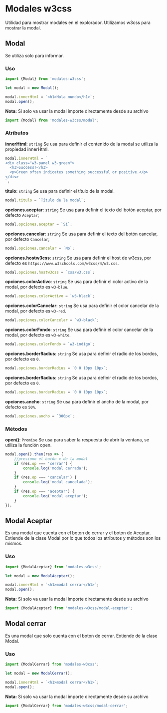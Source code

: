 # Modales w3css

Utilidad para mostrar modales en el explorador.
Utilizamos w3css para mostrar la modal.

## Modal

Se utiliza solo para informar.

### Uso

```js
import {Modal} from 'modales-w3css';

let modal = new Modal();

modal.innerHtml = `<h1>Hola mundo</h1>`;
modal.open();
```

**Nota:** Si solo va usar la modal importe directamente desde su archivo
```ts
import {Modal} from 'modales-w3css/modal';
```

### Atributos

**innerHtml**: `string` 
Se usa para definir el contenido de la modal se utiliza la propiedad innerHtml.

```js
modal.innerHtml = `
<div class="w3-panel w3-green">
  <h3>Success!</h3>
  <p>Green often indicates something successful or positive.</p>
</div> 
`;
```
**titulo**: `string`
Se usa para definir el título de la modal.
```js
modal.titulo = `Título de la modal`;
```
**opciones.aceptar**: `string`
Se usa para definir el texto del botón aceptar, por defecto `Aceptar`;
```js
modal.opciones.aceptar = `Sí`;
```
**opciones.cancelar**: `string`
Se usa para definir el texto del botón cancelar, por defecto `Cancelar`;
```js
modal.opciones.cancelar = `No`;
```
**opciones.hostw3css**: `string`
Se usa para definir el host de w3css, por defecto es `https://www.w3schools.com/w3css/4/w3.css`.
```js
modal.opciones.hostw3css = `css/w3.css`;
```
**opciones.colorActivo**: `string`
Se usa para definir el color activo de la modal, por defecto es `w3-blue`.
```js
modal.opciones.colorActivo = `w3-black`;
```
**opciones.colorCancelar**: `string`
Se usa para definir el color cancelar de la modal, por defecto es `w3-red`.
```js
modal.opciones.colorCancelar = `w3-black`;
```
**opciones.colorFondo**: `string`
Se usa para definir el color cancelar de la modal, por defecto es `w3-white`.
```js
modal.opciones.colorFondo = `w3-indigo`;
```
**opciones.borderRadius**: `string`
Se usa para definir el radio de los bordos, por defecto es `0`.
```js
modal.opciones.borderRadius = `0 0 10px 10px`;
```
**opciones.borderRadius**: `string`
Se usa para definir el radio de los bordos, por defecto es `0`.
```js
modal.opciones.borderRadius = `0 0 10px 10px`;
```
**opciones.ancho**: `string`
Se usa para definir el ancho de la modal, por defecto es  `50%`.
```js
modal.opciones.ancho = `300px`;
```
### Métodos
**open()**: `Promise`
Se usa para saber la respuesta de abrir la ventana, se utiliza la función open.

```js
modal.open().then(res => {
    //presiono el botón x de la modal
    if (res.op === 'cerrar') {
        console.log('modal cerrada');
    }
    if (res.op === 'cancelar') {
        console.log('modal cancelada');
    }
    if (res.op === 'aceptar') {
        console.log('modal aceptar');
    }
});
```

## Modal Aceptar

Es una modal que cuenta con el boton de cerrar y el boton de Aceptar. Extiende de la clase Modal por lo que todos los atributos y métodos son los mismos.

### Uso

```js
import {ModalAceptar} from 'modales-w3css';

let modal = new ModalAceptar();

modal.innerHtml = `<h1>modal cerrar</h1>`;
modal.open();
```

**Nota:** Si solo va usar la modal importe directamente desde su archivo
```ts
import {ModalAceptar} from 'modales-w3css/modal-aceptar';
```

## Modal cerrar

Es una modal que solo cuenta con el boton de cerrar. Extiende de la clase Modal.

### Uso

```js
import {ModalCerrar} from 'modales-w3css';

let modal = new ModalCerrar();

modal.innerHtml = `<h1>modal cerrar</h1>`;
modal.open();
```

**Nota:** Si solo va usar la modal importe directamente desde su archivo
```ts
import {ModalCerrar} from 'modales-w3css/modal-cerrar';
```